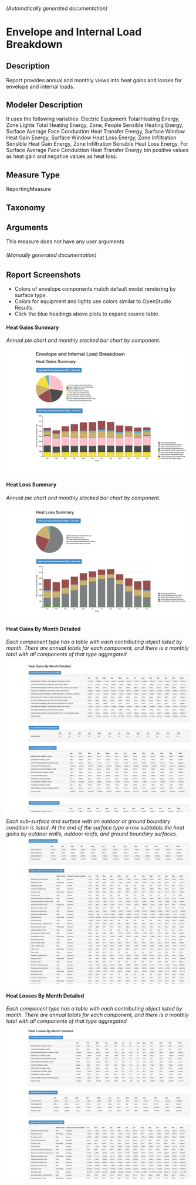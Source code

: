 

###### (Automatically generated documentation)

# Envelope and Internal Load Breakdown

## Description
Report provides annual and monthly views into heat gains and losses for envelope and internal loads.

## Modeler Description
It uses the following variables: Electric Equipment Total Heating Energy, Zone Lights Total Heating Energy, Zone, People Sensible Heating Energy, Surface Average Face Conduction Heat Transfer Energy, Surface Window Heat Gain Energy, Surface Window Heat Loss Energy, Zone Infiltration Sensible Heat Gain Energy, Zone Infiltration Sensible Heat Loss Energy. For Surface Average Face Conduction Heat Transfer Energy bin positive values as heat gain and negative values as heat loss.


## Measure Type
ReportingMeasure

## Taxonomy


## Arguments




This measure does not have any user arguments




###### (Manually generated documentation)
## Report Screenshots

* Colors of envelope components match default model rendering by surface type. 
* Colors for equipment and lights use colors similar to OpenStudio Results. 
* Click the blue headings above plots to expand source table. 

#### Heat Gains Summary
*Annual pie chart and monthly stacked bar chart by component.*

![Heat Gains Summary](./docs/htg_gain_summary.png?raw=true)

#### Heat Loss Summary
*Annual pie chart and monthly stacked bar chart by component.*

![Heat Loss Summary](./docs/htg_loss_summary.png?raw=true)

#### Heat Gains By Month Detailed
*Each component type has a table with each contributing object listed by month. There are annual totals for each component, and there is a monthly total with all components of that type aggregated*

![Heat Gains By Month Detailed - a](./docs/htg_gain_detailed_a.png?raw=true)

*Each sub-surface and surface with an outdoor or ground boundary condition is listed. At the end of the surface type a row subtotals the heat gains by outdoor walls, outdoor roofs, and ground boundary surfaces.*
![Heat Gains By Month Detailed - b](./docs/htg_gain_detailed_b.png?raw=true)

#### Heat Losses By Month Detailed
*Each component type has a table with each contributing object listed by month. There are annual totals for each component, and there is a monthly total with all components of that type aggregated*

![Heat Losses By Month Detailed](./docs/htg_loss_detailed.png?raw=true)
